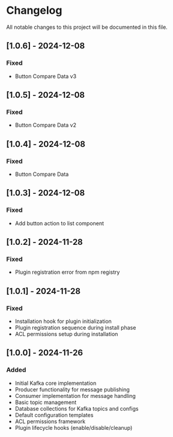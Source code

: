 # Changelog

All notable changes to this project will be documented in this file.


## [1.0.6] - 2024-12-08

### Fixed
- Button Compare Data v3

## [1.0.5] - 2024-12-08

### Fixed
- Button Compare Data v2

## [1.0.4] - 2024-12-08

### Fixed
- Button Compare Data

## [1.0.3] - 2024-12-08

### Fixed
- Add button action to list component

## [1.0.2] - 2024-11-28

### Fixed
- Plugin registration error from npm registry

## [1.0.1] - 2024-11-28

### Fixed
- Installation hook for plugin initialization
- Plugin registration sequence during install phase
- ACL permissions setup during installation

## [1.0.0] - 2024-11-26

### Added
- Initial Kafka core implementation
- Producer functionality for message publishing
- Consumer implementation for message handling
- Basic topic management
- Database collections for Kafka topics and configs
- Default configuration templates
- ACL permissions framework
- Plugin lifecycle hooks (enable/disable/cleanup)
